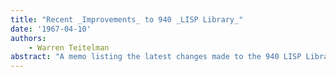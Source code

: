 ```yaml
---
title: "Recent _Improvements_ to 940 _LISP Library_"
date: '1967-04-10'
authors: 
    - Warren Teitelman
abstract: "A memo listing the latest changes made to the 940 LISP Library."
---
```


